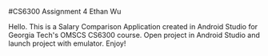 #CS6300 Assignment 4 Ethan Wu

Hello. This is a Salary Comparison Application created in Android Studio for Georgia Tech's OMSCS CS6300 course. Open project in Android Studio and launch project with emulator. Enjoy!